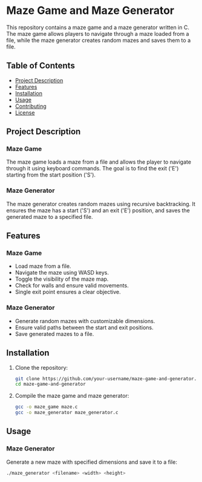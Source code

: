# Maze Game and Maze Generator

This repository contains a maze game and a maze generator written in C. The maze game allows players to navigate through a maze loaded from a file, while the maze generator creates random mazes and saves them to a file.

## Table of Contents

- [Project Description](#project-description)
- [Features](#features)
- [Installation](#installation)
- [Usage](#usage)
- [Contributing](#contributing)
- [License](#license)

## Project Description

### Maze Game

The maze game loads a maze from a file and allows the player to navigate through it using keyboard commands. The goal is to find the exit ('E') starting from the start position ('S').

### Maze Generator

The maze generator creates random mazes using recursive backtracking. It ensures the maze has a start ('S') and an exit ('E') position, and saves the generated maze to a specified file.

## Features

### Maze Game
- Load maze from a file.
- Navigate the maze using WASD keys.
- Toggle the visibility of the maze map.
- Check for walls and ensure valid movements.
- Single exit point ensures a clear objective.

### Maze Generator
- Generate random mazes with customizable dimensions.
- Ensure valid paths between the start and exit positions.
- Save generated mazes to a file.

## Installation

1. Clone the repository:
    ```sh
    git clone https://github.com/your-username/maze-game-and-generator.git
    cd maze-game-and-generator
    ```

2. Compile the maze game and maze generator:
    ```sh
    gcc -o maze_game maze.c
    gcc -o maze_generator maze_generator.c
    ```

## Usage

### Maze Generator

Generate a new maze with specified dimensions and save it to a file:

```sh
./maze_generator <filename> <width> <height>
